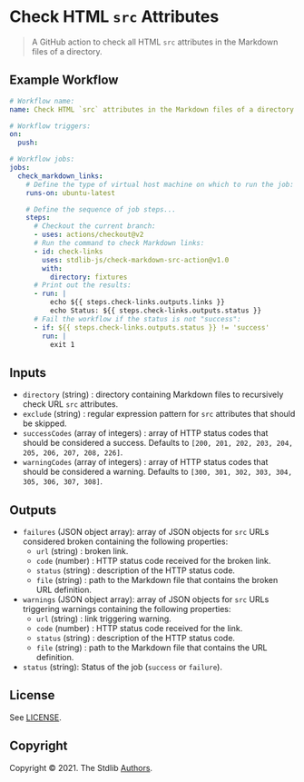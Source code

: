 <!--

@license Apache-2.0

Copyright (c) 2021 The Stdlib Authors.

Licensed under the Apache License, Version 2.0 (the "License");
you may not use this file except in compliance with the License.
You may obtain a copy of the License at

   http://www.apache.org/licenses/LICENSE-2.0

Unless required by applicable law or agreed to in writing, software
distributed under the License is distributed on an "AS IS" BASIS,
WITHOUT WARRANTIES OR CONDITIONS OF ANY KIND, either express or implied.
See the License for the specific language governing permissions and
limitations under the License.

-->

# Check HTML `src` Attributes

> A GitHub action to check all HTML `src` attributes in the Markdown files of a directory.

## Example Workflow

```yml
# Workflow name:
name: Check HTML `src` attributes in the Markdown files of a directory

# Workflow triggers:
on:
  push:

# Workflow jobs:
jobs:
  check_markdown_links:
    # Define the type of virtual host machine on which to run the job:
    runs-on: ubuntu-latest

    # Define the sequence of job steps...
    steps:
      # Checkout the current branch:
      - uses: actions/checkout@v2
      # Run the command to check Markdown links:
      - id: check-links
        uses: stdlib-js/check-markdown-src-action@v1.0
        with:
          directory: fixtures
      # Print out the results:
      - run: |
          echo ${{ steps.check-links.outputs.links }}
          echo Status: ${{ steps.check-links.outputs.status }}
      # Fail the workflow if the status is not "success":
      - if: ${{ steps.check-links.outputs.status }} != 'success'
        run: |
          exit 1
```


## Inputs

-   `directory` (string) : directory containing Markdown files to recursively check URL `src` attributes.
-   `exclude` (string) : regular expression pattern for `src` attributes that should be skipped. 
-   `successCodes` (array of integers) : array of HTTP status codes that should be considered a success. Defaults to `[200, 201, 202, 203, 204, 205, 206, 207, 208, 226]`.
-   `warningCodes` (array of integers) : array of HTTP status codes that should be considered a warning. Defaults to `[300, 301, 302, 303, 304, 305, 306, 307, 308]`.


## Outputs 

-  `failures` (JSON object array): array of JSON objects for `src` URLs considered broken containing the following properties:
    -   `url` (string) : broken link.
    -   `code` (number) : HTTP status code received for the broken link.
    -   `status` (string) : description of the HTTP status code.
    -   `file` (string) : path to the Markdown file that contains the broken URL definition.
-  `warnings` (JSON object array): array of JSON objects for `src` URLs triggering warnings containing the following properties:
    -   `url` (string) : link triggering warning.
    -   `code` (number) : HTTP status code received for the link.
    -   `status` (string) : description of the HTTP status code.
    -   `file` (string) : path to the Markdown file that contains the URL definition.
-  `status` (string): Status of the job (`success` or `failure`).


## License

See [LICENSE][stdlib-license].


## Copyright

Copyright &copy; 2021. The Stdlib [Authors][stdlib-authors].

<!-- Section for all links. Make sure to keep an empty line after the `section` element and another before the `/section` close. -->

<section class="links">

[stdlib]: https://github.com/stdlib-js/stdlib

[stdlib-authors]: https://github.com/stdlib-js/stdlib/graphs/contributors

[stdlib-license]: https://github.com/stdlib-js/check-markdown-src-action/main/LICENSE

</section>

<!-- /.links -->
